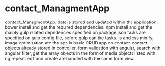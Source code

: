 # contact_ManagmentApp
contact_ManagmentApp. data is stored and updated within the application. 
bower install and get the required dependencies. 
npm install and get the mainly gulp related depndencies specified on package.json
tasks are specified on gulp config file, before gulp can the tasks. js and css minify, image optimization etc
the app is basic CRUD app on contact. contact objects already stored in controller. 
form validation with angular, search with angular filter, get the array objects in the form of media objects listed with ng repeat. 
edit and create are handled with the same form view. 
